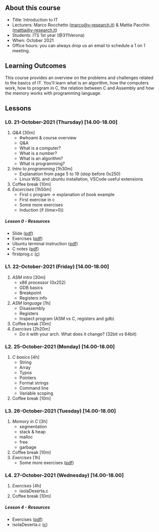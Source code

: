 ## About this course

- Title: Introduction to IT
- Lecturers: Marco Rocchetto (marco@v-research.it) & Mattia Pacchin (mattia@v-research.it)
- Students: ITS 1st year (@311Verona)
- When: October 2021 
- Office hours: you can always drop us an email to schedule a 1 on 1 meeting.

## Learning Outcomes
This course provides an overview on the problems and challenges related to the basics of IT. You'll learn what is an algorithm, how the computers work, how to program in C, the relation between C and Assembly and how the memory works with programming language.

## Lessons
### L0. 21-October-2021 (Thursday) [14.00-18.00]
1. *Q&A* [30m]
    - #whoami & course overview
    - Q&A
	- What is a computer?
	- What is a number?
	- What is an algorithm?
	- What is programming?
2. *Intro to programming* [1h30m]
	- Explanation from page 5 to 19 (stop before 0x250)
	- Linux WSL and ubuntu installation, VSCode useful extensions
3. Coffee break [10m]
4. *Excercises* [1h50m]
    - First c program -> explanation of book example
	- First exercise in c
	- Some more exercises
	- Induction (if (time>0))

##### Lesson 0 - Resources
- Slide ([pdf](material/introduction.pdf))
- Exercises ([pdf](material/first_exercises.pdf))
- Ubuntu terminal instruction ([pdf](material/terminal_instruction.pdf))
- C notes ([pdf](material/Appunti_teoria_C.pdf))
- firstprog.c ([c](material/draft/firstprog.c))

### L1. 22-October-2021 (Friday) [14.00-18.00]
1. *ASM intro* [30m]
    - x86 processor (0x252)
    - GDB basics
	- Breakpoint
    - Registers info
2. *ASM language* [1h]
	- Disassembly
	- Registers
	- Inspect program (ASM vs C, registers and gdb)
3. Coffee break [10m]
4. *Exercises* [2h20m]
	- Do it with your arch. What does it change? (32bit vs 64bit)

### L2. 25-October-2021 (Monday) [14.00-18.00]
1. *C basics* [4h]
	- String
	- Array
	- Typos
	- Pointers
	- Format strings
	- Command line
	- Variable scoping
2. Coffee break [10m]

### L3. 26-October-2021 (Tuesday) [14.00-18.00]
1. *Memory in C* [3h]
	- segmentation
	- stack & heap
	- malloc
	- free
	- garbage
2. Coffee break [10m]
3. *Exercises* [1h]
	- Some more exercises ([pdf](material/other_exercises.pdf))

### L4. 27-October-2021 (Wednesday) [14.00-18.00]
1. *Exercises* [4h]
	- isolaDeserta.c
2. Coffee break [10m]

##### Lesson 4 - Resources
- Exercises ([pdf](material/last_exercises.pdf))
- isolaDeserta.c ([c](material/draft/isolaDeserta.c))
